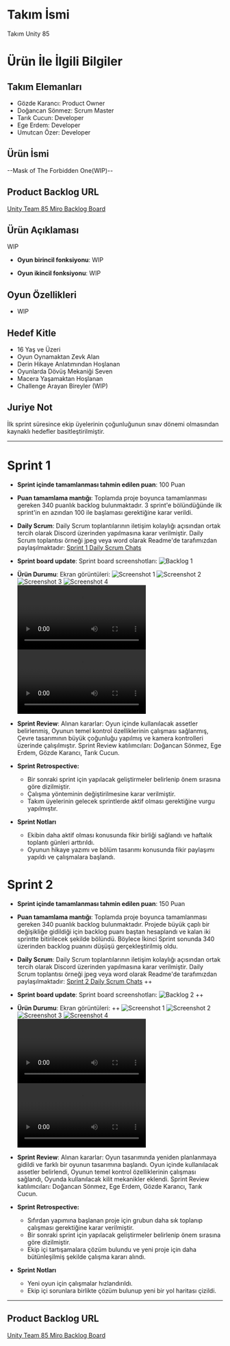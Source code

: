 # **Takım İsmi**

Takım Unity 85

# Ürün İle İlgili Bilgiler

## Takım Elemanları
- Gözde Karancı: Product Owner
- Doğancan Sönmez: Scrum Master
- Tarık Cucun: Developer
- Ege Erdem: Developer
- Umutcan Özer: Developer

## Ürün İsmi

--Mask of The Forbidden One(WIP)--

## Product Backlog URL

[Unity Team 85 Miro Backlog Board](https://miro.com/app/board/uXjVM9xFOJQ=/)

## Ürün Açıklaması

WIP


- **Oyun birincil fonksiyonu**: WIP

- **Oyun ikincil fonksiyonu**: WIP

## Oyun Özellikleri

- WIP

## Hedef Kitle

- 16 Yaş ve Üzeri
- Oyun Oynamaktan Zevk Alan
- Derin Hikaye Anlatımından Hoşlanan
- Oyunlarda Dövüş Mekaniği Seven
- Macera Yaşamaktan Hoşlanan
- Challenge Arayan Bireyler (WIP)

## Juriye Not

İlk sprint süresince ekip üyelerinin çoğunluğunun sınav dönemi olmasından kaynaklı hedefler basitleştirilmiştir.


---

# Sprint 1

- **Sprint içinde tamamlanması tahmin edilen puan**: 100 Puan


- **Puan tamamlama mantığı**: Toplamda proje boyunca tamamlanması gereken 340 puanlık backlog bulunmaktadır. 3 sprint'e bölündüğünde ilk sprint'in en azından 100 ile başlaması gerektiğine karar verildi.


- **Daily Scrum**: Daily Scrum toplantılarının iletişim kolaylığı açısından ortak tercih olarak Discord üzerinden yapılmasına karar verilmiştir. Daily Scrum toplantısı örneği jpeg veya word olarak Readme'de tarafımızdan paylaşılmaktadır: [Sprint 1 Daily Scrum Chats](https://github.com/Taveno/OUA-Bootcamp-U85-project/blob/main/Project%20Management/Sprint1Documents/DailyScrumMeetings.docx)

- **Sprint board update**: Sprint board screenshotları: 
![Backlog 1](https://github.com/Taveno/OUA-Bootcamp-U85-project/blob/main/Project%20Management/Sprint1Documents/MiraBoard.png) 


- **Ürün Durumu**: Ekran görüntüleri:
  ![Screenshot 1](https://github.com/Taveno/OUA-Bootcamp-U85-project/blob/main/Project%20Management/Sprint1Documents/Ekran_goruntusu_2023-06-11_142015.png)
  ![Screenshot 2](https://github.com/Taveno/OUA-Bootcamp-U85-project/blob/main/Project%20Management/Sprint1Documents/Ekran_goruntusu_2023-06-13_214636.png)
  ![Screenshot 3](https://github.com/Taveno/OUA-Bootcamp-U85-project/blob/main/Project%20Management/Sprint1Documents/Ekran_goruntusu_2023-06-18_215452.png)
  ![Screenshot 4](https://github.com/Taveno/OUA-Bootcamp-U85-project/blob/main/Project%20Management/Sprint1Documents/Ekran_Resmi_2023-06-18_22.07.44.png)
  ![Clip 1](https://github.com/Taveno/OUA-Bootcamp-U85-project/blob/main/Project%20Management/Sprint1Documents/Clip1.mp4)
  ![Clip 2](https://github.com/Taveno/OUA-Bootcamp-U85-project/blob/main/Project%20Management/Sprint1Documents/Clip2.mp4)
  
- **Sprint Review**: 
Alınan kararlar: Oyun içinde kullanılacak assetler belirlenmiş, Oyunun temel kontrol özelliklerinin çalışması sağlanmış, Çevre tasarımının büyük çoğunluğu yapılmış ve kamera kontrolleri üzerinde çalışılmıştır. Sprint Review katılımcıları: Doğancan Sönmez, Ege Erdem, Gözde Karancı, Tarık Cucun.

- **Sprint Retrospective:**
  - Bir sonraki sprint için yapılacak geliştirmeler belirlenip önem sırasına göre dizilmiştir.
  - Çalışma yönteminin değiştirilmesine karar verilmiştir.
  - Takım üyelerinin gelecek sprintlerde aktif olması gerektiğine vurgu yapılmıştır.

- **Sprint Notları**
  - Ekibin daha aktif olması konusunda fikir birliği sağlandı ve haftalık toplantı günleri arttırıldı.
  - Oyunun hikaye yazımı ve bölüm tasarımı konusunda fikir paylaşımı yapıldı ve çalışmalara başlandı.

 # Sprint 2

- **Sprint içinde tamamlanması tahmin edilen puan**: 150 Puan


- **Puan tamamlama mantığı**: Toplamda proje boyunca tamamlanması gereken 340 puanlık backlog bulunmaktadır. Projede büyük çaplı bir değişikliğe gidildiği için backlog puanı baştan hesaplandı ve kalan iki sprintte bitirilecek şekilde bölündü. Böylece İkinci Sprint sonunda 340 üzerinden backlog puanını düşüşü gerçekleştirilmiş oldu.


- **Daily Scrum**: Daily Scrum toplantılarının iletişim kolaylığı açısından ortak tercih olarak Discord üzerinden yapılmasına karar verilmiştir. Daily Scrum toplantısı örneği jpeg veya word olarak Readme'de tarafımızdan paylaşılmaktadır: [Sprint 2 Daily Scrum Chats](https://github.com/Taveno/OUA-Bootcamp-U85-project/blob/main/Project%20Management/Sprint1Documents/DailyScrumMeetings.docx)  ++

- **Sprint board update**: Sprint board screenshotları: 
![Backlog 2](https://github.com/Taveno/OUA-Bootcamp-U85-project/blob/main/Project%20Management/Sprint1Documents/MiraBoard.png) ++


- **Ürün Durumu**: Ekran görüntüleri: ++
  ![Screenshot 1](https://github.com/Taveno/OUA-Bootcamp-U85-project/blob/main/Project%20Management/Sprint1Documents/Ekran_goruntusu_2023-06-11_142015.png)
  ![Screenshot 2](https://github.com/Taveno/OUA-Bootcamp-U85-project/blob/main/Project%20Management/Sprint1Documents/Ekran_goruntusu_2023-06-13_214636.png)
  ![Screenshot 3](https://github.com/Taveno/OUA-Bootcamp-U85-project/blob/main/Project%20Management/Sprint1Documents/Ekran_goruntusu_2023-06-18_215452.png)
  ![Screenshot 4](https://github.com/Taveno/OUA-Bootcamp-U85-project/blob/main/Project%20Management/Sprint1Documents/Ekran_Resmi_2023-06-18_22.07.44.png)
  ![Clip 1](https://github.com/Taveno/OUA-Bootcamp-U85-project/blob/main/Project%20Management/Sprint1Documents/Clip1.mp4)
  ![Clip 2](https://github.com/Taveno/OUA-Bootcamp-U85-project/blob/main/Project%20Management/Sprint1Documents/Clip2.mp4)
  
- **Sprint Review**: 
Alınan kararlar: Oyun tasarımında yeniden planlanmaya gidildi ve farklı bir oyunun tasarımına başlandı. Oyun içinde kullanılacak assetler belirlendi, Oyunun temel kontrol özelliklerinin çalışması sağlandı, Oyunda kullanılacak kilit mekanikler eklendi. Sprint Review katılımcıları: Doğancan Sönmez, Ege Erdem, Gözde Karancı, Tarık Cucun.

- **Sprint Retrospective:**
  - Sıfırdan yapımına başlanan proje için grubun daha sık toplanıp çalışması gerektiğine karar verilmiştir.
  - Bir sonraki sprint için yapılacak geliştirmeler belirlenip önem sırasına göre dizilmiştir.
  - Ekip içi tartışamalara çözüm bulundu ve yeni proje için daha bütünleşilmiş şekilde çalışma kararı alındı.

 - **Sprint Notları**
   - Yeni oyun için çalışmalar hızlandırıldı.
   - Ekip içi sorunlara birlikte çözüm bulunup yeni bir yol haritası çizildi.
 


---

## Product Backlog URL

[Unity Team 85 Miro Backlog Board](https://miro.com/app/board/uXjVM9xFOJQ=/)
